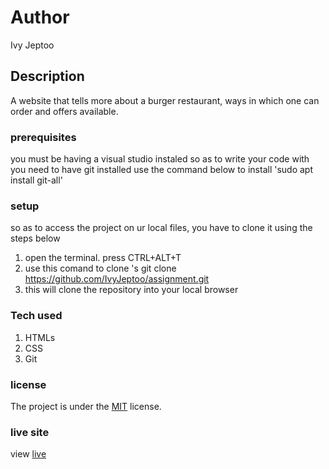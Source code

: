 # Author

Ivy Jeptoo

## Description

A website that tells more about a burger restaurant, ways in which one can order and offers available.

### prerequisites

you must be having a visual studio instaled so as to write your code with
you need to have git installed
use the command below to install
'sudo apt install git-all'

### setup

so as to access the project on ur local files, you have to clone it using the steps below

1. open the terminal. press CTRL+ALT+T
2. use this comand to clone 's git clone https://github.com/IvyJeptoo/assignment.git
3. this will clone the repository into your local browser

### Tech used

1. HTMLs
1. CSS
1. Git

### license

The project is under the [MIT](license) license.

### live site

view [live](https://IvyJeptoo/assignment/)
